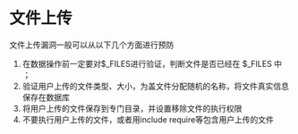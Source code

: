 # 文件上传

文件上传漏洞一般可以从以下几个方面进行预防

1. 在数据操作前一定要对$_FILES进行验证，判断文件是否已经在 $_FILES 中 ；
2. 验证用户上传的文件类型、大小，为盖文件分配随机的名称，将文件真实信息保存在数据库
3. 将用户上传的文件保存到专门目录，并设置移除文件的执行权限
4. 不要执行用户上传的文件，或者用include require等包含用户上传的文件
